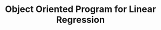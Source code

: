 ---
layout: single
title: "Object Oriented Program for Linear Regression"
excerpt: ""
categories:
  - Intro-Data-Science
tags:
  - regression
toc: true
toc_label: "Table of Contents"
#  toc_icon: 
# header:
#   image:
#   teaser:
---
